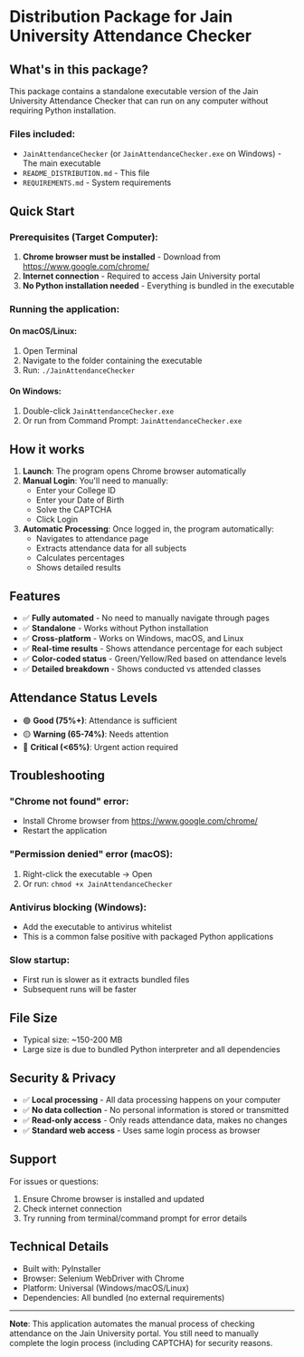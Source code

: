 # Distribution Package for Jain University Attendance Checker

## What's in this package?

This package contains a standalone executable version of the Jain University Attendance Checker that can run on any computer without requiring Python installation.

### Files included:
- `JainAttendanceChecker` (or `JainAttendanceChecker.exe` on Windows) - The main executable
- `README_DISTRIBUTION.md` - This file
- `REQUIREMENTS.md` - System requirements

## Quick Start

### Prerequisites (Target Computer):
1. **Chrome browser must be installed** - Download from https://www.google.com/chrome/
2. **Internet connection** - Required to access Jain University portal
3. **No Python installation needed** - Everything is bundled in the executable

### Running the application:

#### On macOS/Linux:
1. Open Terminal
2. Navigate to the folder containing the executable
3. Run: `./JainAttendanceChecker`

#### On Windows:
1. Double-click `JainAttendanceChecker.exe`
2. Or run from Command Prompt: `JainAttendanceChecker.exe`

## How it works

1. **Launch**: The program opens Chrome browser automatically
2. **Manual Login**: You'll need to manually:
   - Enter your College ID
   - Enter your Date of Birth  
   - Solve the CAPTCHA
   - Click Login
3. **Automatic Processing**: Once logged in, the program automatically:
   - Navigates to attendance page
   - Extracts attendance data for all subjects
   - Calculates percentages
   - Shows detailed results

## Features

- ✅ **Fully automated** - No need to manually navigate through pages
- ✅ **Standalone** - Works without Python installation
- ✅ **Cross-platform** - Works on Windows, macOS, and Linux
- ✅ **Real-time results** - Shows attendance percentage for each subject
- ✅ **Color-coded status** - Green/Yellow/Red based on attendance levels
- ✅ **Detailed breakdown** - Shows conducted vs attended classes

## Attendance Status Levels

- 🟢 **Good (75%+)**: Attendance is sufficient
- 🟡 **Warning (65-74%)**: Needs attention
- 🔴 **Critical (<65%)**: Urgent action required

## Troubleshooting

### "Chrome not found" error:
- Install Chrome browser from https://www.google.com/chrome/
- Restart the application

### "Permission denied" error (macOS):
1. Right-click the executable → Open
2. Or run: `chmod +x JainAttendanceChecker`

### Antivirus blocking (Windows):
- Add the executable to antivirus whitelist
- This is a common false positive with packaged Python applications

### Slow startup:
- First run is slower as it extracts bundled files
- Subsequent runs will be faster

## File Size
- Typical size: ~150-200 MB
- Large size is due to bundled Python interpreter and all dependencies

## Security & Privacy

- ✅ **Local processing** - All data processing happens on your computer
- ✅ **No data collection** - No personal information is stored or transmitted
- ✅ **Read-only access** - Only reads attendance data, makes no changes
- ✅ **Standard web access** - Uses same login process as browser

## Support

For issues or questions:
1. Ensure Chrome browser is installed and updated
2. Check internet connection
3. Try running from terminal/command prompt for error details

## Technical Details

- Built with: PyInstaller
- Browser: Selenium WebDriver with Chrome
- Platform: Universal (Windows/macOS/Linux)
- Dependencies: All bundled (no external requirements)

---

**Note**: This application automates the manual process of checking attendance on the Jain University portal. You still need to manually complete the login process (including CAPTCHA) for security reasons.
